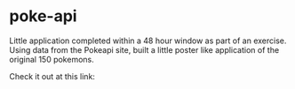 # poke-api

Little application completed within a 48 hour window as part of an exercise.
Using data from the Pokeapi site, built a little poster like application of the original 150 pokemons.

Check it out at this link:
